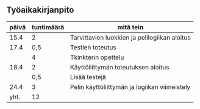 ## Työaikakirjanpito

| päivä  | tuntimäärä | mitä tein |
| --- | --- |---|
| 15.4 | 2 | Tarvittavien luokkien ja pelilogiikan aloitus |
| 17.4 | 0,5 | Testien toteutus |
| | 4 | Tkinkterin opettelu |
| 18.4 | 2 | Käyttöliittymän toteutuksen aloitus |
|  | 0,5 | Lisää testejä |
| 24.4 | 3 | Pelin käyttöliittymän ja logiikan viimeistely |
| yht. | 12 | |
